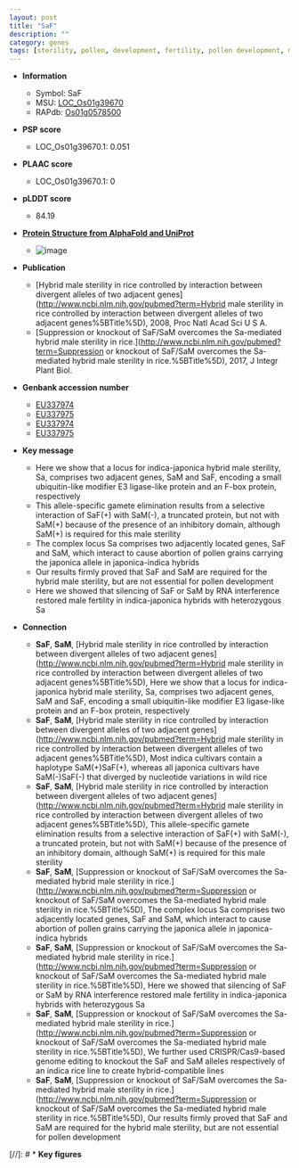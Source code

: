 ```yaml
---
layout: post
title: "SaF"
description: ""
category: genes
tags: [sterility, pollen, development, fertility, pollen development, male sterility,  sa , SA]
---
```


* **Information**  
    + Symbol: SaF  
    + MSU: [LOC_Os01g39670](http://rice.plantbiology.msu.edu/cgi-bin/ORF_infopage.cgi?orf=LOC_Os01g39670)  
    + RAPdb: [Os01g0578500](http://rapdb.dna.affrc.go.jp/viewer/gbrowse_details/irgsp1?name=Os01g0578500)  

* **PSP score**  
    + LOC_Os01g39670.1: 0.051 

* **PLAAC score**  
    + LOC_Os01g39670.1: 0 

* **pLDDT score**
    + 84.19

* **[Protein Structure from AlphaFold and UniProt](https://www.uniprot.org/uniprotkb/Q9AWX3/entry#structure)**
    + ![image](https://ricepsp.github.io/images/Q9/AF-Q9AWX3-F1.png)

* **Publication**  
    + [Hybrid male sterility in rice controlled by interaction between divergent alleles of two adjacent genes](http://www.ncbi.nlm.nih.gov/pubmed?term=Hybrid male sterility in rice controlled by interaction between divergent alleles of two adjacent genes%5BTitle%5D), 2008, Proc Natl Acad Sci U S A.
    + [Suppression or knockout of SaF/SaM overcomes the Sa-mediated hybrid male sterility in rice.](http://www.ncbi.nlm.nih.gov/pubmed?term=Suppression or knockout of SaF/SaM overcomes the Sa-mediated hybrid male sterility in rice.%5BTitle%5D), 2017, J Integr Plant Biol.

* **Genbank accession number**  
    + [EU337974](http://www.ncbi.nlm.nih.gov/nuccore/EU337974)
    + [EU337975](http://www.ncbi.nlm.nih.gov/nuccore/EU337975)
    + [EU337974](http://www.ncbi.nlm.nih.gov/nuccore/EU337974)
    + [EU337975](http://www.ncbi.nlm.nih.gov/nuccore/EU337975)

* **Key message**  
    + Here we show that a locus for indica-japonica hybrid male sterility, Sa, comprises two adjacent genes, SaM and SaF, encoding a small ubiquitin-like modifier E3 ligase-like protein and an F-box protein, respectively
    + This allele-specific gamete elimination results from a selective interaction of SaF(+) with SaM(-), a truncated protein, but not with SaM(+) because of the presence of an inhibitory domain, although SaM(+) is required for this male sterility
    + The complex locus Sa comprises two adjacently located genes, SaF and SaM, which interact to cause abortion of pollen grains carrying the japonica allele in japonica-indica hybrids
    + Our results firmly proved that SaF and SaM are required for the hybrid male sterility, but are not essential for pollen development
    + Here we showed that silencing of SaF or SaM by RNA interference restored male fertility in indica-japonica hybrids with heterozygous Sa

* **Connection**  
    + __SaF__, __SaM__, [Hybrid male sterility in rice controlled by interaction between divergent alleles of two adjacent genes](http://www.ncbi.nlm.nih.gov/pubmed?term=Hybrid male sterility in rice controlled by interaction between divergent alleles of two adjacent genes%5BTitle%5D), Here we show that a locus for indica-japonica hybrid male sterility, Sa, comprises two adjacent genes, SaM and SaF, encoding a small ubiquitin-like modifier E3 ligase-like protein and an F-box protein, respectively
    + __SaF__, __SaM__, [Hybrid male sterility in rice controlled by interaction between divergent alleles of two adjacent genes](http://www.ncbi.nlm.nih.gov/pubmed?term=Hybrid male sterility in rice controlled by interaction between divergent alleles of two adjacent genes%5BTitle%5D), Most indica cultivars contain a haplotype SaM(+)SaF(+), whereas all japonica cultivars have SaM(-)SaF(-) that diverged by nucleotide variations in wild rice
    + __SaF__, __SaM__, [Hybrid male sterility in rice controlled by interaction between divergent alleles of two adjacent genes](http://www.ncbi.nlm.nih.gov/pubmed?term=Hybrid male sterility in rice controlled by interaction between divergent alleles of two adjacent genes%5BTitle%5D), This allele-specific gamete elimination results from a selective interaction of SaF(+) with SaM(-), a truncated protein, but not with SaM(+) because of the presence of an inhibitory domain, although SaM(+) is required for this male sterility
    + __SaF__, __SaM__, [Suppression or knockout of SaF/SaM overcomes the Sa-mediated hybrid male sterility in rice.](http://www.ncbi.nlm.nih.gov/pubmed?term=Suppression or knockout of SaF/SaM overcomes the Sa-mediated hybrid male sterility in rice.%5BTitle%5D),  The complex locus Sa comprises two adjacently located genes, SaF and SaM, which interact to cause abortion of pollen grains carrying the japonica allele in japonica-indica hybrids
    + __SaF__, __SaM__, [Suppression or knockout of SaF/SaM overcomes the Sa-mediated hybrid male sterility in rice.](http://www.ncbi.nlm.nih.gov/pubmed?term=Suppression or knockout of SaF/SaM overcomes the Sa-mediated hybrid male sterility in rice.%5BTitle%5D),  Here we showed that silencing of SaF or SaM by RNA interference restored male fertility in indica-japonica hybrids with heterozygous Sa
    + __SaF__, __SaM__, [Suppression or knockout of SaF/SaM overcomes the Sa-mediated hybrid male sterility in rice.](http://www.ncbi.nlm.nih.gov/pubmed?term=Suppression or knockout of SaF/SaM overcomes the Sa-mediated hybrid male sterility in rice.%5BTitle%5D),  We further used CRISPR/Cas9-based genome editing to knockout the SaF and SaM alleles respectively of an indica rice line to create hybrid-compatible lines
    + __SaF__, __SaM__, [Suppression or knockout of SaF/SaM overcomes the Sa-mediated hybrid male sterility in rice.](http://www.ncbi.nlm.nih.gov/pubmed?term=Suppression or knockout of SaF/SaM overcomes the Sa-mediated hybrid male sterility in rice.%5BTitle%5D),  Our results firmly proved that SaF and SaM are required for the hybrid male sterility, but are not essential for pollen development

[//]: # * **Key figures**  



